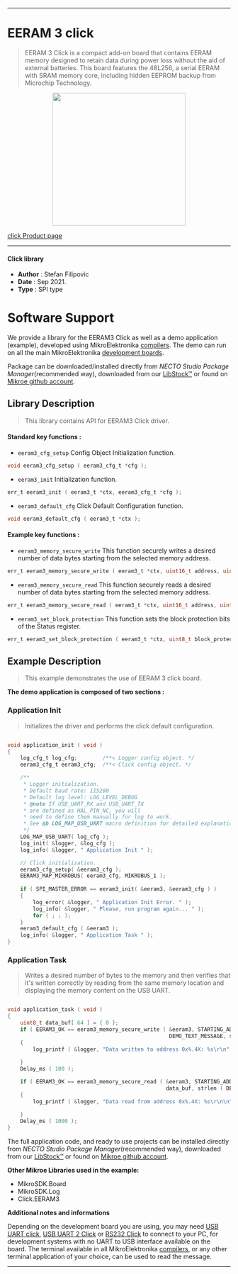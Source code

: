 
---
# EERAM 3 click

> EERAM 3 Click is a compact add-on board that contains EERAM memory designed to retain data during power loss without the aid of external batteries. This board features the 48L256, a serial EERAM with SRAM memory core, including hidden EEPROM backup from Microchip Technology.

<p align="center">
  <img src="https://download.mikroe.com/images/click_for_ide/eeram3_click.png" height=300px>
</p>

[click Product page](https://www.mikroe.com/eeram-3-click)

---


#### Click library

- **Author**        : Stefan Filipovic
- **Date**          : Sep 2021.
- **Type**          : SPI type


# Software Support

We provide a library for the EERAM3 Click
as well as a demo application (example), developed using MikroElektronika
[compilers](https://www.mikroe.com/necto-studio).
The demo can run on all the main MikroElektronika [development boards](https://www.mikroe.com/development-boards).

Package can be downloaded/installed directly from *NECTO Studio Package Manager*(recommended way), downloaded from our [LibStock&trade;](https://libstock.mikroe.com) or found on [Mikroe github account](https://github.com/MikroElektronika/mikrosdk_click_v2/tree/master/clicks).

## Library Description

> This library contains API for EERAM3 Click driver.

#### Standard key functions :

- `eeram3_cfg_setup` Config Object Initialization function.
```c
void eeram3_cfg_setup ( eeram3_cfg_t *cfg );
```

- `eeram3_init` Initialization function.
```c
err_t eeram3_init ( eeram3_t *ctx, eeram3_cfg_t *cfg );
```

- `eeram3_default_cfg` Click Default Configuration function.
```c
void eeram3_default_cfg ( eeram3_t *ctx );
```

#### Example key functions :

- `eeram3_memory_secure_write` This function securely writes a desired number of data bytes starting from the selected memory address.
```c
err_t eeram3_memory_secure_write ( eeram3_t *ctx, uint16_t address, uint8_t *data_in, uint8_t len );
```

- `eeram3_memory_secure_read` This function securely reads a desired number of data bytes starting from the selected memory address.
```c
err_t eeram3_memory_secure_read ( eeram3_t *ctx, uint16_t address, uint8_t *data_out, uint8_t len );
```

- `eeram3_set_block_protection` This function sets the block protection bits of the Status register.
```c
err_t eeram3_set_block_protection ( eeram3_t *ctx, uint8_t block_protect );
```

## Example Description

> This example demonstrates the use of EERAM 3 click board.

**The demo application is composed of two sections :**

### Application Init

> Initializes the driver and performs the click default configuration.

```c

void application_init ( void )
{
    log_cfg_t log_cfg;        /**< Logger config object. */
    eeram3_cfg_t eeram3_cfg;  /**< Click config object. */

    /** 
     * Logger initialization.
     * Default baud rate: 115200
     * Default log level: LOG_LEVEL_DEBUG
     * @note If USB_UART_RX and USB_UART_TX 
     * are defined as HAL_PIN_NC, you will 
     * need to define them manually for log to work. 
     * See @b LOG_MAP_USB_UART macro definition for detailed explanation.
     */
    LOG_MAP_USB_UART( log_cfg );
    log_init( &logger, &log_cfg );
    log_info( &logger, " Application Init " );

    // Click initialization.
    eeram3_cfg_setup( &eeram3_cfg );
    EERAM3_MAP_MIKROBUS( eeram3_cfg, MIKROBUS_1 );
    
    if ( SPI_MASTER_ERROR == eeram3_init( &eeram3, &eeram3_cfg ) )
    {
        log_error( &logger, " Application Init Error. " );
        log_info( &logger, " Please, run program again... " );
        for ( ; ; );
    }
    eeram3_default_cfg ( &eeram3 );
    log_info( &logger, " Application Task " );
}

```

### Application Task

> Writes a desired number of bytes to the memory and then verifies that it's written correctly
> by reading from the same memory location and displaying the memory content on the USB UART.

```c

void application_task ( void )
{
    uint8_t data_buf[ 64 ] = { 0 };
    if ( EERAM3_OK == eeram3_memory_secure_write ( &eeram3, STARTING_ADDRESS, 
                                                   DEMO_TEXT_MESSAGE, strlen ( DEMO_TEXT_MESSAGE ) ) )
    {
        log_printf ( &logger, "Data written to address 0x%.4X: %s\r\n", ( uint16_t ) STARTING_ADDRESS, 
                                                                          ( char * ) DEMO_TEXT_MESSAGE );
    }
    Delay_ms ( 100 );

    if ( EERAM3_OK == eeram3_memory_secure_read ( &eeram3, STARTING_ADDRESS, 
                                                  data_buf, strlen ( DEMO_TEXT_MESSAGE ) ) )
    {
        log_printf ( &logger, "Data read from address 0x%.4X: %s\r\n\n", ( uint16_t ) STARTING_ADDRESS, 
                                                                                      data_buf );
    }
    Delay_ms ( 1000 );
}

```

The full application code, and ready to use projects can be installed directly from *NECTO Studio Package Manager*(recommended way), downloaded from our [LibStock&trade;](https://libstock.mikroe.com) or found on [Mikroe github account](https://github.com/MikroElektronika/mikrosdk_click_v2/tree/master/clicks).

**Other Mikroe Libraries used in the example:**

- MikroSDK.Board
- MikroSDK.Log
- Click.EERAM3

**Additional notes and informations**

Depending on the development board you are using, you may need
[USB UART click](http://shop.mikroe.com/usb-uart-click),
[USB UART 2 Click](http://shop.mikroe.com/usb-uart-2-click) or
[RS232 Click](http://shop.mikroe.com/rs232-click) to connect to your PC, for
development systems with no UART to USB interface available on the board. The
terminal available in all MikroElektronika
[compilers](http://shop.mikroe.com/compilers), or any other terminal application
of your choice, can be used to read the message.

---
